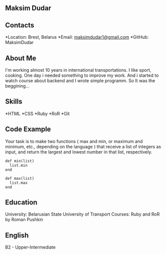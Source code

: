 ## Maksim Dudar



## Contacts

*Location: Brest, Belarus
*Email: maksimdudar1@gmail.com
*GitHub: MaksimDudar


## About Me

I'm working almost 10 years in international transportations.
I like sport, cooking. 
One day i needed something to improve my work.
And i started to watch course about backend and I wrote simple programm.
So It was the beggining...


## Skills

*HTML
*CSS
*Ruby
*RoR
*Git

## Code Example

Your task is to make two functions ( max and min, or maximum and minimum, etc., depending on the language )
that receive a list of integers as input, and return the largest and lowest number in that list, respectively.

```
def min(list)
  list.min
end

def max(list)
  list.max
end

```

## Education

University: Belarusian State University of Transport
Courses:
Ruby and RoR by Roman Pushkin

## English

B2 - Upper-Intermediate